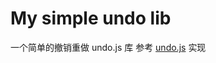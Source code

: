 # My simple undo lib

一个简单的撤销重做 undo.js 库
参考 [undo.js](https://github.com/jzaefferer/undo/blob/master/undo.js) 实现
